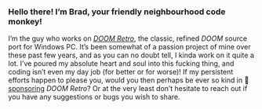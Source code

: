 ### Hello there! I’m Brad, your friendly neighbourhood code monkey!

I’m the guy who works on [*DOOM Retro*](https://github.com/bradharding/doomretro), the classic, refined *DOOM* source port for Windows PC. It’s been somewhat of a passion project of mine over these past few years, and as you can no doubt tell, I kinda work on it quite a lot. I’ve poured my absolute heart and soul into this fucking thing, and coding isn’t even my day job (for better or for worse)! If my persistent efforts happen to please you, would you then perhaps be ever so kind in 🩷[sponsoring](https://www.paypal.com/donate/?business=8WGJ8VDFSVU7J) *DOOM Retro*? Or at the very least don’t hesitate to reach out if you have any suggestions or bugs you wish to share.
